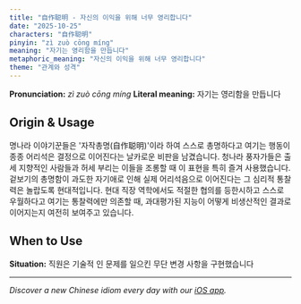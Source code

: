 ```yaml
---
title: "自作聪明 - 자신의 이익을 위해 너무 영리합니다"
date: "2025-10-25"
characters: "自作聪明"
pinyin: "zì zuò cōng míng"
meaning: "자기는 영리함을 만듭니다"
metaphoric_meaning: "자신의 이익을 위해 너무 영리합니다"
theme: "관계와 성격"
---
```


**Pronunciation:** *zì zuò cōng míng*
**Literal meaning:** 자기는 영리함을 만듭니다

## Origin & Usage

명나라 이야기꾼들은 '자작총명(自作聪明)'이라 하여 스스로 총명하다고 여기는 행동이 종종 어리석은 결정으로 이어진다는 날카로운 비판을 남겼습니다. 청나라 풍자가들은 출세 지향적인 사람들과 허세 부리는 이들을 조롱할 때 이 표현을 특히 즐겨 사용했습니다. 겉보기의 총명함이 과도한 자기애로 인해 실제 어리석음으로 이어진다는 그 심리적 통찰력은 놀랍도록 현대적입니다. 현대 직장 역학에서도 적절한 협의를 등한시하고 스스로 우월하다고 여기는 통찰력에만 의존할 때, 과대평가된 지능이 어떻게 비생산적인 결과로 이어지는지 여전히 보여주고 있습니다.

## When to Use

**Situation:** 직원은 기술적 인 문제를 일으킨 무단 변경 사항을 구현했습니다

---

*Discover a new Chinese idiom every day with our [iOS app](https://apps.apple.com/us/app/daily-chinese-idioms/id6740611324).*

